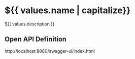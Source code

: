 # ${{ values.name | capitalize}}

${{ values.description }}

## Open API Definition

http://localhost:8080/swagger-ui/index.html